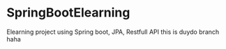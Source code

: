 # SpringBootElearning
Elearning project using Spring boot, JPA, Restfull API
this is duydo branch haha
